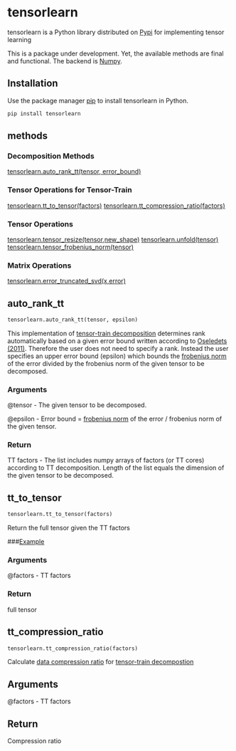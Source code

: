 

# tensorlearn

tensorlearn is a Python library distributed on [Pypi](https://pypi.org) for implementing 
tensor learning 

This is a package under development. Yet, the available methods are final and functional. The backend is [Numpy](https://numpy.org).

    
## Installation

Use the package manager [pip](https://pip.pypa.io/en/stable/) to install tensorlearn in Python.

```python
pip install tensorlearn
```

## methods
### Decomposition Methods
[tensorlearn.auto_rank_tt(tensor, error_bound)](#autoranktt-id)

### Tensor Operations for Tensor-Train 
[tensorlearn.tt_to_tensor(factors)](#tttotensor-id)
[tensorlearn.tt_compression_ratio(factors)](#ttcr-id)

### Tensor Operations
[tensorlearn.tensor_resize(tensor,new_shape)](#tensorresize-id)
[tensorlearn.unfold(tensor)](#unfold-id)
[tensorlearn.tensor_frobenius_norm(tensor)](#tfronorm-id)

### Matrix Operations
[tensorlearn.error_truncated_svd(x,error)](#etsvd-id)



## <a name="autoranktt-id"></a>auto_rank_tt

```python
tensorlearn.auto_rank_tt(tensor, epsilon)
```

This implementation of [tensor-train decomposition](https://github.com/rmsolgi/TensorLearn/tree/main/Tensor-Train%20Decomposition) determines rank automatically based on a given error bound written according to [Oseledets (2011)](https://epubs.siam.org/doi/10.1137/090752286). Therefore the user does not need to specify a rank. Instead the user specifies an upper error bound (epsilon) which bounds the [frobenius norm](https://mathworld.wolfram.com/FrobeniusNorm.html) of the error divided by the frobenius norm of the given tensor to be decomposed.

### Arguments 
@tensor <numpy array> - The given tensor to be decomposed.

@epsilon <float> - Error bound = [frobenius norm](https://mathworld.wolfram.com/FrobeniusNorm.html) of the error / frobenius norm of the given tensor.

### Return
TT factors <list> - The list includes numpy arrays of factors (or TT cores) according to TT decomposition. Length of the list equals the dimension of the given tensor to be decomposed.

## <a name="tttotensor-id"></a>tt_to_tensor

```python
tensorlearn.tt_to_tensor(factors)
```

Return the full tensor given the TT factors

###[Example](https://github.com/rmsolgi/TensorLearn/blob/main/Tensor-Train%20Decomposition/example_tt.py)

### Arguments
@factors <list of numpy arrays> - TT factors

### Return
full tensor <numpy array>

## <a name="ttcr-id"></a>tt_compression_ratio

```python
tensorlearn.tt_compression_ratio(factors)
```
Calculate [data compression ratio](https://en.wikipedia.org/wiki/Data_compression_ratio) for [tensor-train decompostion](https://github.com/rmsolgi/TensorLearn/tree/main/Tensor-Train%20Decomposition)
## Arguments
@factors <list of numpy arrays> - TT factors

## Return
Compression ratio <float>










